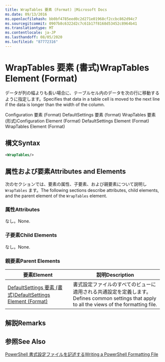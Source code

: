 ```yaml
---
title: WrapTables 要素 (Format) |Microsoft Docs
ms.date: 09/13/2016
ms.openlocfilehash: bb0bf4785eed0c2d271e01968cf2ccbc862d94c7
ms.sourcegitcommit: 0907b8c6322d2c7c61b17f8168d53452c8964b41
ms.translationtype: MT
ms.contentlocale: ja-JP
ms.lasthandoff: 08/05/2020
ms.locfileid: "87772316"
---
```

# <a name="wraptables-element-format"></a><span data-ttu-id="f302c-102">WrapTables 要素 (書式)</span><span class="sxs-lookup"><span data-stu-id="f302c-102">WrapTables Element (Format)</span></span>

<span data-ttu-id="f302c-103">データが列の幅よりも長い場合に、テーブルセル内のデータを次の行に移動するように指定します。</span><span class="sxs-lookup"><span data-stu-id="f302c-103">Specifies that data in a table cell is moved to the next line if the data is longer than the width of the column.</span></span>

<span data-ttu-id="f302c-104">Configuration 要素 (Format) DefaultSettings 要素 (format) WrapTables 要素 (形式)</span><span class="sxs-lookup"><span data-stu-id="f302c-104">Configuration Element (Format) DefaultSettings Element (Format) WrapTables Element (Format)</span></span>

## <a name="syntax"></a><span data-ttu-id="f302c-105">構文</span><span class="sxs-lookup"><span data-stu-id="f302c-105">Syntax</span></span>

```xml
<WrapTables/>
```

## <a name="attributes-and-elements"></a><span data-ttu-id="f302c-106">属性および要素</span><span class="sxs-lookup"><span data-stu-id="f302c-106">Attributes and Elements</span></span>

<span data-ttu-id="f302c-107">次のセクションでは、要素の属性、子要素、および親要素について説明し `WrapTables` ます。</span><span class="sxs-lookup"><span data-stu-id="f302c-107">The following sections describe attributes, child elements, and the parent element of the `WrapTables` element.</span></span>

### <a name="attributes"></a><span data-ttu-id="f302c-108">属性</span><span class="sxs-lookup"><span data-stu-id="f302c-108">Attributes</span></span>

<span data-ttu-id="f302c-109">なし。</span><span class="sxs-lookup"><span data-stu-id="f302c-109">None.</span></span>

### <a name="child-elements"></a><span data-ttu-id="f302c-110">子要素</span><span class="sxs-lookup"><span data-stu-id="f302c-110">Child Elements</span></span>

<span data-ttu-id="f302c-111">なし。</span><span class="sxs-lookup"><span data-stu-id="f302c-111">None.</span></span>

### <a name="parent-elements"></a><span data-ttu-id="f302c-112">親要素</span><span class="sxs-lookup"><span data-stu-id="f302c-112">Parent Elements</span></span>

|<span data-ttu-id="f302c-113">要素</span><span class="sxs-lookup"><span data-stu-id="f302c-113">Element</span></span>|<span data-ttu-id="f302c-114">説明</span><span class="sxs-lookup"><span data-stu-id="f302c-114">Description</span></span>|
|-------------|-----------------|
|[<span data-ttu-id="f302c-115">DefaultSettings 要素 (書式)</span><span class="sxs-lookup"><span data-stu-id="f302c-115">DefaultSettings Element (Format)</span></span>](./defaultsettings-element-format.md)|<span data-ttu-id="f302c-116">書式設定ファイルのすべてのビューに適用される共通設定を定義します。</span><span class="sxs-lookup"><span data-stu-id="f302c-116">Defines common settings that apply to all the views of the formatting file.</span></span>|

## <a name="remarks"></a><span data-ttu-id="f302c-117">解説</span><span class="sxs-lookup"><span data-stu-id="f302c-117">Remarks</span></span>

## <a name="see-also"></a><span data-ttu-id="f302c-118">参照</span><span class="sxs-lookup"><span data-stu-id="f302c-118">See Also</span></span>

[<span data-ttu-id="f302c-119">PowerShell 書式設定ファイルを記述する</span><span class="sxs-lookup"><span data-stu-id="f302c-119">Writing a PowerShell Formatting File</span></span>](./writing-a-powershell-formatting-file.md)
